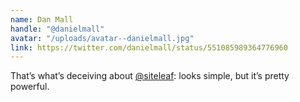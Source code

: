```yaml
---
name: Dan Mall
handle: "@danielmall"
avatar: "/uploads/avatar--danielmall.jpg"
link: https://twitter.com/danielmall/status/551085989364776960
---
```


That’s what’s deceiving about [@siteleaf](https://twitter.com/siteleaf): looks simple, but it’s pretty powerful.
